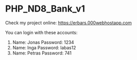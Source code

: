 # PHP_ND8_Bank_v1

Check my project online: https://erbars.000webhostapp.com

You can login with these accounts:
1) Name: Jonas    Password: 1234
2) Name: Inga     Password: labas12
3) Name: Petras   Password: 741
